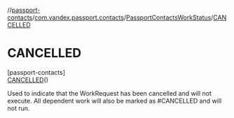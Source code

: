 //[passport-contacts](../../../../index.md)/[com.yandex.passport.contacts](../../index.md)/[PassportContactsWorkStatus](../index.md)/[CANCELLED](index.md)

# CANCELLED

[passport-contacts]\
[CANCELLED](index.md)()

Used to indicate that the WorkRequest has been cancelled and will not execute. All dependent work will also be marked as #CANCELLED and will not run.
